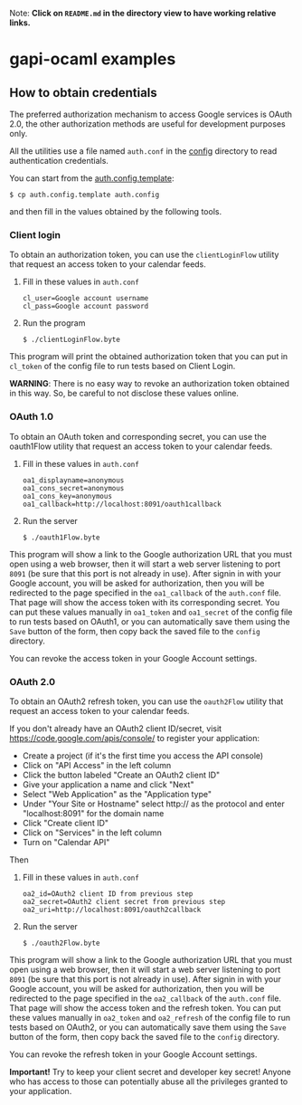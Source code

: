 Note: **Click on `README.md` in the directory view to have working relative
links.**

gapi-ocaml examples
===================

How to obtain credentials
-------------------------

The preferred authorization mechanism to access Google services is OAuth 2.0,
the other authorization methods are useful for development purposes only.

All the utilities use a file named `auth.conf` in the [config](../../config)
directory to read authentication credentials.

You can start from the
[auth.config.template](../../../config/auth.config.template):

    $ cp auth.config.template auth.config

and then fill in the values obtained by the following tools.

### Client login

To obtain an authorization token, you can use the `clientLoginFlow` utility
that request an access token to your calendar feeds.

 1. Fill in these values in `auth.conf`

        cl_user=Google account username
        cl_pass=Google account password

 2. Run the program

        $ ./clientLoginFlow.byte

This program will print the obtained authorization token that you can put in
`cl_token` of the config file to run tests based on Client Login.

**WARNING**: There is no easy way to revoke an authorization token obtained
in this way. So, be careful to not disclose these values online.

### OAuth 1.0

To obtain an OAuth token and corresponding secret, you can use the oauth1Flow
utility that request an access token to your calendar feeds.

 1. Fill in these values in `auth.conf`

        oa1_displayname=anonymous
        oa1_cons_secret=anonymous
        oa1_cons_key=anonymous
        oa1_callback=http://localhost:8091/oauth1callback

 2. Run the server

        $ ./oauth1Flow.byte

This program will show a link to the Google authorization URL that you must
open using a web browser, then it will start a web server listening to port
`8091` (be sure that this port is not already in use). After signin in with
your Google account, you will be asked for authorization, then you will be
redirected to the page specified in the `oa1_callback` of the `auth.conf`
file. That page will show the access token with its corresponding secret. You
can put these values manually in `oa1_token` and `oa1_secret` of the config
file to run tests based on OAuth1, or you can automatically save them using
the `Save` button of the form, then copy back the saved file to the `config`
directory.

You can revoke the access token in your Google Account settings.

### OAuth 2.0

To obtain an OAuth2 refresh token, you can use the `oauth2Flow` utility that
request an access token to your calendar feeds.

If you don't already have an OAuth2 client ID/secret, visit
https://code.google.com/apis/console/ to register your application:

 - Create a project (if it's the first time you access the API console)
 - Click on "API Access" in the left column
 - Click the button labeled "Create an OAuth2 client ID"
 - Give your application a name and click "Next"
 - Select "Web Application" as the "Application type"
 - Under "Your Site or Hostname" select http:// as the protocol and enter
   "localhost:8091" for the domain name
 - Click "Create client ID"
 - Click on "Services" in the left column
 - Turn on "Calendar API"

Then

 1. Fill in these values in `auth.conf`

        oa2_id=OAuth2 client ID from previous step
        oa2_secret=OAuth2 client secret from previous step
        oa2_uri=http://localhost:8091/oauth2callback

 2. Run the server

        $ ./oauth2Flow.byte

This program will show a link to the Google authorization URL that you must
open using a web browser, then it will start a web server listening to port
`8091` (be sure that this port is not already in use). After signin in with
your Google account, you will be asked for authorization, then you will be
redirected to the page specified in the `oa2_callback` of the `auth.conf`
file. That page will show the access token and the refresh token. You can put
these values manually in `oa2_token` and `oa2_refresh` of the config file to
run tests based on OAuth2, or you can automatically save them using the `Save`
button of the form, then copy back the saved file to the `config` directory.

You can revoke the refresh token in your Google Account settings.

**Important!** Try to keep your client secret and developer key secret! Anyone
who has access to those can potentially abuse all the privileges granted to
your application.

